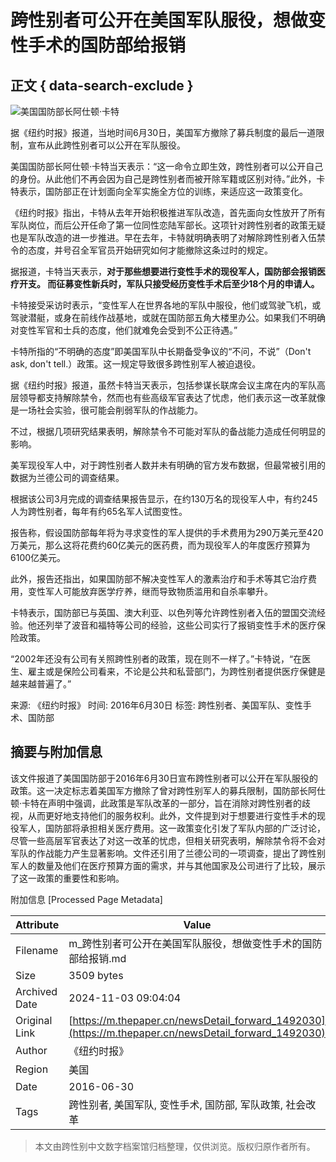 # 跨性别者可公开在美国军队服役，想做变性手术的国防部给报销

## 正文 { data-search-exclude }


![美国国防部长阿仕顿·卡特](http://image.thepaper.cn/www/image/5/8/402.jpg)

据《纽约时报》报道，当地时间6月30日，美国军方撤除了募兵制度的最后一道限制，宣布从此跨性别者可以公开在军队服役。

美国国防部长阿仕顿·卡特当天表示：“这一命令立即生效，跨性别者可以公开自己的身份。从此他们不再会因为自己是跨性别者而被开除军籍或区别对待。”此外，卡特表示，国防部正在计划面向全军实施全方位的训练，来适应这一政策变化。

《纽约时报》指出，卡特从去年开始积极推进军队改造，首先面向女性放开了所有军队岗位，而后公开任命了第一位同性恋陆军部长。这项针对跨性别者的政策无疑也是军队改造的进一步推进。早在去年，卡特就明确表明了对解除跨性别者入伍禁令的态度，并号召全军官员开始研究如何才能撤除这条过时的规定。

据报道，卡特当天表示，**对于那些想要进行变性手术的现役军人，国防部会报销医疗开支。 而征募变性新兵时，军队只接受经历变性手术后至少18个月的申请人。**

卡特接受采访时表示，“变性军人在世界各地的军队中服役，他们或驾驶飞机，或驾驶潜艇，或身在前线作战基地，或就在国防部五角大楼里办公。如果我们不明确对变性军官和士兵的态度，他们就难免会受到不公正待遇。”

卡特所指的“不明确的态度”即美国军队中长期备受争议的“不问，不说”（Don't ask, don't tell.）政策。这一规定导致很多跨性别军人被迫退役。

据《纽约时报》报道，虽然卡特当天表示，包括参谋长联席会议主席在内的军队高层领导都支持解除禁令，然而也有些高级军官表达了忧虑，他们表示这一改革就像是一场社会实验，很可能会削弱军队的作战能力。

不过，根据几项研究结果表明，解除禁令不可能对军队的备战能力造成任何明显的影响。

美军现役军人中，对于跨性别者人数并未有明确的官方发布数据，但最常被引用的数据为兰德公司的调查结果。

根据该公司3月完成的调查结果报告显示，在约130万名的现役军人中，有约245人为跨性别者，每年有约65名军人试图变性。

报告称，假设国防部每年将为寻求变性的军人提供的手术费用为290万美元至420万美元，那么这将花费约60亿美元的医药费，而为现役军人的年度医疗预算为6100亿美元。

此外，报告还指出，如果国防部不解决变性军人的激素治疗和手术等其它治疗费用，变性军人可能放弃医学疗养，继而导致物质滥用和自杀率攀升。

卡特表示，国防部已与英国、澳大利亚、以色列等允许跨性别者入伍的盟国交流经验。他还列举了波音和福特等公司的经验，这些公司实行了报销变性手术的医疗保险政策。

“2002年还没有公司有关照跨性别者的政策，现在则不一样了。”卡特说，“在医生、雇主或是保险公司看来，不论是公共和私营部门，为跨性别者提供医疗保健是越来越普遍了。”

来源: 《纽约时报》
时间: 2016年6月30日
标签: 跨性别者、美国军队、变性手术、国防部

## 摘要与附加信息

<!-- tcd_abstract -->
该文件报道了美国国防部于2016年6月30日宣布跨性别者可以公开在军队服役的政策。这一决定标志着美国军方撤除了曾对跨性别军人的募兵限制，国防部长阿仕顿·卡特在声明中强调，此政策是军队改革的一部分，旨在消除对跨性别者的歧视，从而更好地支持他们的服务权利。此外，文件提到对于想要进行变性手术的现役军人，国防部将承担相关医疗费用。这一政策变化引发了军队内部的广泛讨论，尽管一些高层军官表达了对这一改革的忧虑，但相关研究表明，解除禁令将不会对军队的作战能力产生显著影响。文件还引用了兰德公司的一项调查，提出了跨性别军人的数量及他们在医疗预算方面的需求，并与其他国家及公司进行了比较，展示了这一政策的重要性和影响。
<!-- tcd_abstract_end -->

附加信息 [Processed Page Metadata]

| Attribute       | Value                                  |
|-----------------|----------------------------------------|
| Filename        | m_跨性别者可公开在美国军队服役，想做变性手术的国防部给报销.md                             |
| Size            | 3509 bytes                           |
| Archived Date   | 2024-11-03 09:04:04                             |
| Original Link   | [https://m.thepaper.cn/newsDetail_forward_1492030](https://m.thepaper.cn/newsDetail_forward_1492030)                       |
| Author          | 《纽约时报》                               |
| Region          | 美国                               |
| Date            | 2016-06-30                                 |
| Tags            | 跨性别者, 美国军队, 变性手术, 国防部, 军队政策, 社会改革                                 |
>
> 本文由跨性别中文数字档案馆归档整理，仅供浏览。版权归原作者所有。
>